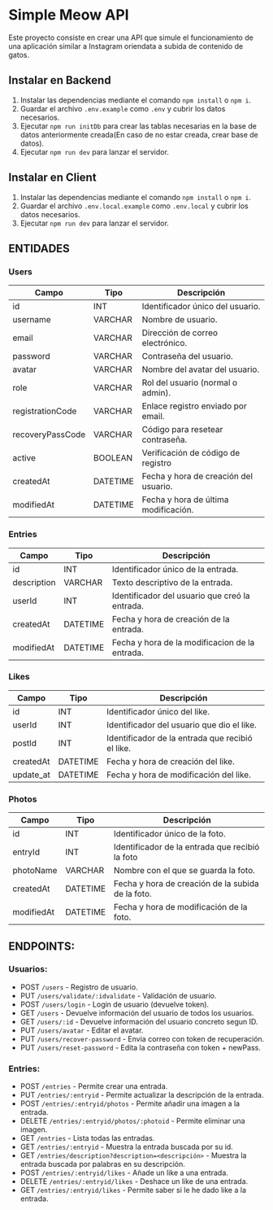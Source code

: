 # Simple Meow API

Este proyecto consiste en crear una API que simule el funcionamiento de una aplicación similar a Instagram oriendata a subida de contenido de gatos.

## Instalar en Backend

1. Instalar las dependencias mediante el comando `npm install` o `npm i`.
2. Guardar el archivo `.env.example` como `.env` y cubrir los datos necesarios.
3. Ejecutar `npm run initDb` para crear las tablas necesarias en la base de datos anteriormente creada(En caso de no estar creada, crear base de datos).
4. Ejecutar `npm run dev` para lanzar el servidor.

## Instalar en Client

1. Instalar las dependencias mediante el comando `npm install` o `npm i`.
2. Guardar el archivo `.env.local.example` como `.env.local` y cubrir los datos necesarios.
4. Ejecutar `npm run dev` para lanzar el servidor.

## ENTIDADES

### Users

| Campo          | Tipo     | Descripción                           |
| ----------     | -------- | ------------------------------------- |
| id             | INT      | Identificador único del usuario.      |
| username       | VARCHAR  | Nombre de usuario.                    |
| email          | VARCHAR  | Dirección de correo electrónico.      |
| password       | VARCHAR  | Contraseña del usuario.               |
| avatar         | VARCHAR  | Nombre del avatar del usuario.        |
| role           | VARCHAR  | Rol del usuario (normal o admin).     |
|registrationCode| VARCHAR  | Enlace registro enviado por email.    |
|recoveryPassCode| VARCHAR  | Código para resetear contraseña.      |
| active         | BOOLEAN  | Verificación de código de registro    |
| createdAt      | DATETIME | Fecha y hora de creación del usuario. |
| modifiedAt     | DATETIME | Fecha y hora de última modificación.  |

### Entries

| Campo     | Tipo     | Descripción                                   |
| --------- | -------- | --------------------------------------------  |
| id        | INT      | Identificador único de la entrada.            |
|description| VARCHAR  | Texto descriptivo de la entrada.              |
| userId    | INT      | Identificador del usuario que creó la entrada.|
| createdAt | DATETIME | Fecha y hora de creación de la entrada.       |
| modifiedAt| DATETIME | Fecha y hora de la modificacion de la entrada.|


### Likes

| Campo     | Tipo     | Descripción                                      |
| --------- | -------- | --------------------------------------------     |
| id        | INT      | Identificador único del like.                    |
| userId   | INT      | Identificador del usuario que dio el like.       |
| postId   | INT      | Identificador de la entrada que recibió el like. |
| createdAt | DATETIME | Fecha y hora de creación del like.               |
| update_at | DATETIME | Fecha y hora de modificación del like.           |


### Photos

| Campo     | Tipo     | Descripción                                           |
| --------- | -------- | --------------------------------------------          |
| id        | INT      | Identificador único de la foto.                       |
| entryId   | INT      | Identificador de la entrada que recibió la foto       |
| photoName | VARCHAR  | Nombre con el que se guarda la foto.                  |
| createdAt | DATETIME | Fecha y hora de creación de la subida de la foto.     |
|modifiedAt | DATETIME | Fecha y hora de modificación de la foto.              |




## ENDPOINTS:

### Usuarios:

-   POST `/users` - Registro de usuario.
-   PUT `/users/validate/:idvalidate` - Validación de usuario.
-   POST `/users/login` - Login de usuario (devuelve token).
-   GET `/users` - Devuelve información del usuario de todos los usuarios.
-   GET `/users/:id` - Devuelve información del usuario concreto segun ID.
-   PUT `/users/avatar` - Editar el avatar.
-   PUT `/users/recover-password` - Envia correo con token de recuperación.
-   PUT `/users/reset-password` - Edita la contraseña con token + newPass.


### Entries:

-   POST `/entries` - Permite crear una entrada.
-   PUT  `/entries/:entryid` - Permite actualizar la descripción de la entrada.
-   POST `/entries/:entryid/photos` - Permite añadir una imagen a la entrada.
-   DELETE `/entries/:entryid/photos/:photoid` - Permite eliminar una imagen.
-   GET `/entries` - Lista todas las entradas.
-   GET `/entries/:entryid` - Muestra la entrada buscada por su id.
-   GET `/entries/description?description=<descripción>` - Muestra la entrada buscada por palabras en su descripción.
-   POST `/entries/:entryid/likes` - Añade un like a una entrada.
-   DELETE `/entries/:entryid/likes` - Deshace un like de una entrada.
-   GET `/entries/:entryid/likes` - Permite saber si le he dado like a la entrada.
